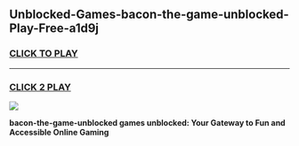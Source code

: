 
## Unblocked-Games-bacon-the-game-unblocked-Play-Free-a1d9j
<h3>
<a href="https://premium76.site?title=bacon-the-game-unblocked&ref=23A">CLICK TO PLAY</a></h3>
<hr>

<h3>
<a href="https://premium76.site?title=bacon-the-game-unblocked&ref=23A">CLICK 2 PLAY</a>
  
</h3>

<a href="https://premium76.site?title=bacon-the-game-unblocked&ref=23A"><img src="https://clearcache.store/games.png"></a>


**bacon-the-game-unblocked games unblocked: Your Gateway to Fun and Accessible Online Gaming**
